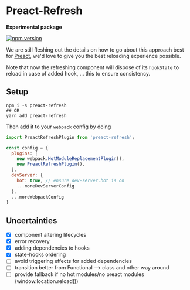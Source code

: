 # Preact-Refresh

**Experimental package**

[![npm version](https://badgen.net/npm/v/preact-refresh)](https://www.npmjs.com/package/preact-refresh)

We are still fleshing out the details on how to go about this approach best for [Preact](https://github.com/preactjs/preact), we'd
love to give you the best reloading experience possible.

Note that now the refreshing component will dispose of its `hookState` to reload in case of added hook, ... this to ensure consistency.

## Setup

```
npm i -s preact-refresh
## OR
yarn add preact-refresh 
```

Then add it to your `webpack` config by doing

```js
import PreactRefreshPlugin from 'preact-refresh';

const config = {
  plugins: [
    new webpack.HotModuleReplacementPlugin(),
    new PreactRefreshPlugin(),
  ],
  devServer: {
    hot: true, // ensure dev-server.hot is on
    ...moreDevServerConfig
  },
  ...moreWebpackConfig
}
```

## Uncertainties

- [x] component altering lifecycles
- [x] error recovery
- [x] adding dependencies to hooks
- [x] state-hooks ordering
- [ ] avoid triggering effects for added dependencies
- [ ] transition better from Functional --> class and other way around
- [ ] provide fallback if no hot modules/no preact modules (window.location.reload())
